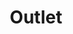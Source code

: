 ---
title: "Outlet"
url: /ciudad-autonoma-de-buenos-aires/outlet-avenida-regimiento-de-patricios/
shop: general
---